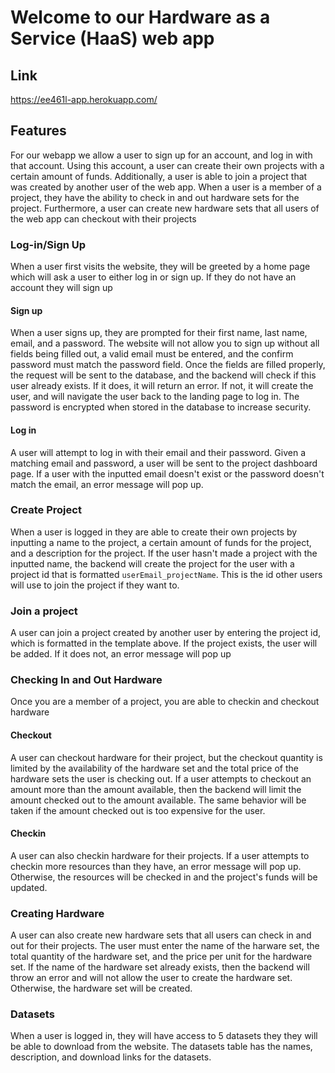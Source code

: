 # Welcome to our Hardware as a Service (HaaS) web app
## Link
https://ee461l-app.herokuapp.com/

## Features
For our webapp we allow a user to sign up for an account, and log in with that account. Using this account, a user can create their own projects with a certain amount of funds. Additionally, a user is able to join a project that was created by another user of the web app. When a user is a member of a project, they have the ability to check in and out hardware sets for the project. Furthermore, a user can create new hardware sets that all users of the web app can checkout with their projects

### Log-in/Sign Up
When a user first visits the website, they will be greeted by a home page which will ask a user to either log in or sign up. If they do not have an account they will sign up
#### Sign up
When a user signs up, they are prompted for their first name, last name, email, and a password. The website will not allow you to sign up without all fields being filled out, a valid email must be entered, and the confirm password must match the password field. Once the fields are filled properly, the request will be sent to the database, and the backend will check if this user already exists. If it does, it will return an error. If not, it will create the user, and will navigate the user back to the landing page to log in. The password is encrypted when stored in the database to increase security.
#### Log in
A user will attempt to log in with their email and their password. Given a matching email and password, a user will be sent to the project dashboard page. If a user with the inputted email doesn't exist or the password doesn't match the email, an error message will pop up.

### Create Project
When a user is logged in they are able to create their own projects by inputting a name to the project, a certain amount of funds for the project, and a description for the project. If the user hasn't made a project with the inputted name, the backend will create the project for the user with a project id that is formatted `userEmail_projectName`. This is the id other users will use to join the project if they want to.

### Join a project
A user can join a project created by another user by entering the project id, which is formatted in the template above. If the project exists, the user will be added. If it does not, an error message will pop up

### Checking In and Out Hardware
Once you are a member of a project, you are able to checkin and checkout hardware
#### Checkout
A user can checkout hardware for their project, but the checkout quantity is limited by the availability of the hardware set and the total price of the hardware sets the user is checking out. If a user attempts to checkout an amount more than the amount available, then the backend will limit the amount checked out to the amount available. The same behavior will be taken if the amount checked out is too expensive for the user. 
#### Checkin
A user can also checkin hardware for their projects. If a user attempts to checkin more resources than they have, an error message will pop up. Otherwise, the resources will be checked in and the project's funds will be updated.

### Creating Hardware
A user can also create new hardware sets that all users can check in and out for their projects. The user must enter the name of the harware set, the total quantity of the hardware set, and the price per unit for the hardware set. If the name of the hardware set already exists, then the backend will throw an error and will not allow the user to create the hardware set. Otherwise, the hardware set will be created.

### Datasets
When a user is logged in, they will have access to 5 datasets they they will be able to download from the website. The datasets table has the names, description, and download links for the datasets.